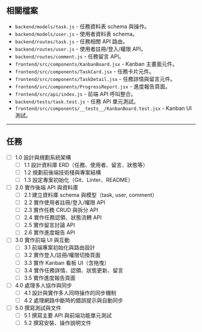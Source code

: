 ## 相關檔案

- `backend/models/task.js` - 任務資料表 schema 與操作。
- `backend/models/user.js` - 使用者資料表 schema。
- `backend/routes/task.js` - 任務相關 API 路由。
- `backend/routes/user.js` - 使用者註冊/登入/權限 API。
- `backend/routes/comment.js` - 任務留言 API。
- `frontend/src/components/KanbanBoard.jsx` - Kanban 主畫面元件。
- `frontend/src/components/TaskCard.jsx` - 任務卡片元件。
- `frontend/src/components/TaskDetail.jsx` - 任務詳情與留言元件。
- `frontend/src/components/ProgressReport.jsx` - 進度報告頁面。
- `frontend/src/api/index.js` - 前端 API 呼叫整合。
- `backend/tests/task.test.js` - 任務 API 單元測試。
- `frontend/src/components/__tests__/KanbanBoard.test.jsx` - Kanban UI 測試。

---

## 任務

- [ ] 1.0 設計與規劃系統架構
  - [ ] 1.1 設計資料庫 ERD（任務、使用者、留言、狀態等）
  - [ ] 1.2 規劃前後端技術棧與專案結構
  - [ ] 1.3 設定專案初始化（Git、Linter、README）

- [ ] 2.0 實作後端 API 與資料庫
  - [ ] 2.1 建立資料庫 schema 與模型（task, user, comment）
  - [ ] 2.2 實作使用者註冊/登入/權限 API
  - [ ] 2.3 實作任務 CRUD 與拆分 API
  - [ ] 2.4 實作任務認領、狀態流轉 API
  - [ ] 2.5 實作留言討論 API
  - [ ] 2.6 實作進度報告 API

- [ ] 3.0 實作前端 UI 與互動
  - [ ] 3.1 前端專案初始化與路由設計
  - [ ] 3.2 實作登入/註冊/權限切換頁面
  - [ ] 3.3 實作 Kanban 看板 UI（含拖曳）
  - [ ] 3.4 實作任務詳情、認領、狀態更新、留言
  - [ ] 3.5 實作進度報告頁面

- [ ] 4.0 處理多人協作與同步
  - [ ] 4.1 設計與實作多人同時操作的同步機制
  - [ ] 4.2 處理網路中斷時的錯誤提示與自動同步

- [ ] 5.0 撰寫測試與文件
  - [ ] 5.1 撰寫主要 API 與前端功能單元測試
  - [ ] 5.2 撰寫安裝、操作說明文件
